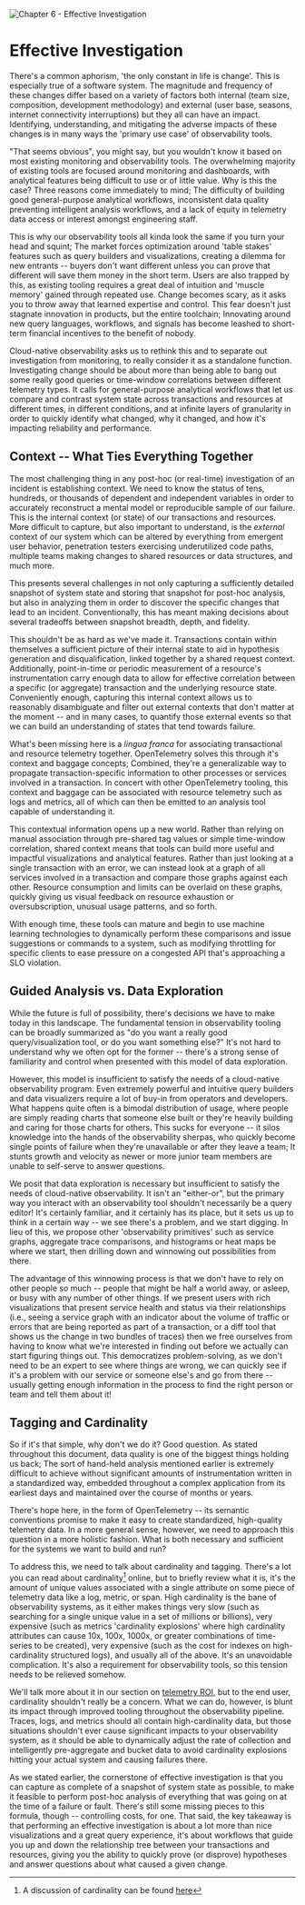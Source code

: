 ![Chapter 6 - Effective Investigation](./img/ch6_header.png)

# Effective Investigation

There's a common aphorism, 'the only constant in life is change'. This is
especially true of a software system. The magnitude and frequency of these
changes differ based on a variety of factors both internal (team size,
composition, development methodology) and external (user base, seasons,
internet connectivity interruptions) but they all can have an impact.
Identifying, understanding, and mitigating the adverse impacts of these changes
is in many ways the 'primary use case' of observability tools.

"That seems obvious", you might say, but you wouldn't know it based on most
existing monitoring and observability tools. The overwhelming majority of
existing tools are focused around monitoring and dashboards, with analytical
features being difficult to use or of little value. Why is this the case? Three
reasons come immediately to mind; The difficulty of building good
general-purpose analytical workflows, inconsistent data quality preventing
intelligent analysis workflows, and a lack of equity in telemetry data access or
interest amongst engineering staff.

This is why our observability tools all kinda look the same if you turn your
head and squint; The market forces optimization around 'table stakes' features
such as query builders and visualizations, creating a dilemma for new entrants
-- buyers don't want different unless you can prove that different will save
them money in the short term. Users are also trapped by this, as existing
tooling requires a great deal of intuition and 'muscle memory' gained through
repeated use. Change becomes scary, as it asks you to throw away that learned
expertise and control. This fear doesn't just stagnate innovation in products,
but the entire toolchain; Innovating around new query languages, workflows,
and signals has become leashed to short-term financial incentives to the benefit
of nobody.

Cloud-native observability asks us to rethink this and to separate out
investigation from monitoring, to really consider it as a standalone function.
Investigating change should be about more than being able to bang out some
really good queries or time-window correlations between different telemetry
types. It calls for general-purpose analytical workflows that let us compare and
contrast system state across transactions and resources at different times, in
different conditions, and at infinite layers of granularity in order to quickly
identify what changed, why it changed, and how it's impacting reliability and performance.

## Context -- What Ties Everything Together

The most challenging thing in any post-hoc (or real-time) investigation of an
incident is establishing context. We need to know the status of tens, hundreds,
or thousands of dependent and independent variables in order to accurately
reconstruct a mental model or reproducible sample of our failure. This is the
internal context (or state) of our transactions and resources. More difficult to
capture, but also important to understand, is the _external_ context of our
system which can be altered by everything from emergent user behavior,
penetration testers exercising underutilized code paths, multiple teams making
changes to shared resources or data structures, and much more.

This presents several challenges in not only capturing a sufficiently detailed
snapshot of system state and storing that snapshot for post-hoc analysis, but
also in analyzing them in order to discover the specific changes that lead to an
incident. Conventionally, this has meant making decisions about several
tradeoffs between snapshot breadth, depth, and fidelity.

This shouldn't be as hard as we've made it. Transactions contain within
themselves a sufficient picture of their internal state to aid in hypothesis
generation and disqualification, linked together by a shared request context.
Additionally, point-in-time or periodic measurement of a resource's
instrumentation carry enough data to allow for effective correlation between
a specific (or aggregate) transaction and the underlying resource state.
Conveniently enough, capturing this internal context allows us to reasonably
disambiguate and filter out external contexts that don't matter at the moment --
and in many cases, to quantify those external events so that we can build an
understanding of states that tend towards failure.

What's been missing here is a _lingua franca_ for associating transactional and
resource telemetry together. OpenTelemetry solves this through it's context and
baggage concepts; Combined, they're a generalizable way to propagate
transaction-specific information to other processes or services involved in a
transaction. In concert with other OpenTelemetry tooling, this context and
baggage can be associated with resource telemetry such as logs and metrics, all
of which can then be emitted to an analysis tool capable of understanding it.

This contextual information opens up a new world. Rather than relying on
manual association through pre-shared tag values or simple time-window
correlation, shared context means that tools can build more useful and impactful
visualizations and analytical features. Rather than just looking at a single
transaction with an error, we can instead look at a graph of all services
involved in a transaction and compare those graphs against each other. Resource
consumption and limits can be overlaid on these graphs, quickly giving us visual
feedback on resource exhaustion or oversubscription, unusual usage patterns, and
so forth.

With enough time, these tools can mature and begin to use machine learning
technologies to dynamically perform these comparisons and issue suggestions or
commands to a system, such as modifying throttling for specific clients to ease
pressure on a congested API that's approaching a SLO violation.

## Guided Analysis vs. Data Exploration

While the future is full of possibility, there's decisions we have to make today
in this landscape. The fundamental tension in observability tooling can be
broadly summarized as "do you want a really good query/visualization tool, or do
you want something else?" It's not hard to understand why we often opt for the
former -- there's a strong sense of familiarity and control when presented with
this model of data exploration.

However, this model is insufficient to satisfy the needs of a cloud-native
observability program. Even extremely powerful and intuitive query builders and
data visualizers require a lot of buy-in from operators and developers. What
happens quite often is a bimodal distribution of usage, where people are
simply reading charts that someone else built or they're heavily building and
caring for those charts for others. This sucks for everyone -- it silos
knowledge into the hands of the observability sherpas, who quickly become single
points of failure when they're unavailable or after they leave a team; It stunts
growth and velocity as newer or more junior team members are unable to
self-serve to answer questions.

We posit that data exploration is necessary but insufficient to satisfy the
needs of cloud-native observability. It isn't an "either-or", but the primary
way you interact with an observability tool shouldn't necessarily be a query
editor! It's certainly familiar, and it certainly has its place, but it sets us
up to think in a certain way -- we see there's a problem, and we start digging.
In lieu of this, we propose other 'observability primitives' such as service
graphs, aggregate trace comparisons, and histograms or heat maps be where we
start, then drilling down and winnowing out possibilities from there.

The advantage of this winnowing process is that we don't have to rely on other
people so much -- people that might be half a world away, or asleep, or busy
with any number of other things. If we present users with rich visualizations
that present service health and status via their relationships (i.e., seeing a
service graph with an indicator about the volume of traffic or errors that are
being reported as part of a transaction, or a diff tool that shows us the change
in two bundles of traces) then we free ourselves from having to know what we're
interested in finding out before we actually can start figuring things out. This
democratizes problem-solving, as we don't need to be an expert to see where
things are wrong, we can quickly see if it's a problem with our service or
someone else's and go from there -- usually getting enough information in the
process to find the right person or team and tell them about it!

## Tagging and Cardinality

So if it's that simple, why don't we do it? Good question. As stated throughout
this document, data quality is one of the biggest things holding us back; The
sort of hand-held analysis mentioned earlier is extremely difficult to achieve
without significant amounts of instrumentation written in a standardized way,
embedded throughout a complex application from its earliest days and maintained
over the course of months or years.

There's hope here, in the form of OpenTelemetry -- its semantic conventions
promise to make it easy to create standardized, high-quality telemetry data. In
a more general sense, however, we need to approach this question in a more
holistic fashion. What is both necessary and sufficient for the systems we want
to build and run?

To address this, we need to talk about cardinality and tagging. There's a lot
you can read about cardinality[^cardinalityDef] online, but to briefly review
what it is, it's the amount of unique values associated with a single attribute
on some piece of telemetry data like a log, metric, or span. High cardinality is
the bane of observability systems, as it either makes things very slow (such as
searching for a single unique value in a set of millions or billions), very
expensive (such as metrics 'cardinality explosions' where high cardinality
attributes can cause 10x, 100x, 1000x, or greater combinations of time-series to
be created), very expensive (such as the cost for indexes on high-cardinality
structured logs), and usually all of the above. It's an unavoidable
complication. It's also a requirement for observability tools, so this tension
needs to be relieved somehow.

We'll talk more about it in our section on [telemetry ROI](./telemetry-roi.md),
but to the end user, cardinality shouldn't really be a concern. What we can do,
however, is blunt its impact through improved tooling throughout the
observability pipeline. Traces, logs, and metrics should all contain
high-cardinality data, but those situations shouldn't ever cause significant
impacts to your observability system, as it should be able to dynamically adjust
the rate of collection and intelligently pre-aggregate and bucket data to avoid
cardinality explosions hitting your actual system and causing failures there.

As we stated earlier, the cornerstone of effective investigation is that you can
capture as complete of a snapshot of system state as possible, to make it
feasible to perform post-hoc analysis of everything that was going on at the
time of a failure or fault. There's still some missing pieces to this formula,
though -- controlling costs, for one. That said, the key takeaway is that
performing an effective investigation is about a lot more than nice
visualizations and a great query experience, it's about workflows that guide you
up and down the relationship tree between your transactions and resources,
giving you the ability to quickly prove (or disprove) hypotheses and answer
questions about what caused a given change.

[^cardinalityDef]: A discussion of cardinality can be found
    [here](https://medium.com/lightstephq/the-two-drivers-of-cardinality-and-what-to-do-about-them-cbc109e662dd)
